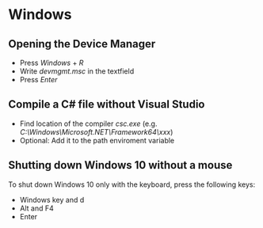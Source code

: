 # Windows
## Opening the Device Manager
- Press *Windows* + *R*
- Write *devmgmt.msc* in the textfield
- Press *Enter*

## Compile a C# file without Visual Studio
- Find location of the compiler *csc.exe* (e.g. *C:\Windows\Microsoft.NET\Framework64\xxx*)
- Optional: Add it to the path enviroment variable

## Shutting down Windows 10 without a mouse
To shut down Windows 10 only with the keyboard, press the following keys:
- Windows key and d
- Alt and F4
- Enter
